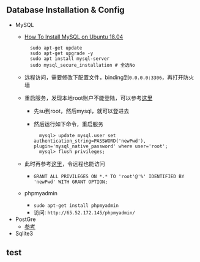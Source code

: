 ## Database Installation & Config
- MySQL
	- [How To Install MySQL on Ubuntu 18.04](https://www.digitalocean.com/community/tutorials/how-to-install-mysql-on-ubuntu-18-04)
	
			sudo apt-get update
			sudo apt-get upgrade -y 
			sudo apt install mysql-server
			sudo mysql_secure_installation # 全选No
	- 远程访问，需要修改下配置文件，binding到`0.0.0.0:3306`，再打开防火墙
	- 重启服务，发现本地root账户不能登陆，可以参考[这里](https://blog.csdn.net/qq_34771403/article/details/73927962)
		- 先su到root，然后mysql，就可以登进去
		- 然后运行如下命令，重启服务
		
				mysql> update mysql.user set authentication_string=PASSWORD('newPwd'), plugin='mysql_native_password' where user='root';
				mysql> flush privileges;
	- 此时再参考[这里](https://blog.csdn.net/leroy008/article/details/16116847)，令远程也能访问
		- `GRANT ALL PRIVILEGES ON *.* TO 'root'@'%' IDENTIFIED BY 'newPwd' WITH GRANT OPTION;`
	- phpmyadmin
		- `sudo apt-get install phpmyadmin `
		- 访问: `http://65.52.172.145/phpmyadmin/`
- PostGre
	- [参考](https://www.digitalocean.com/community/tutorials/how-to-install-and-use-postgresql-on-ubuntu-18-04)
- Sqlite3

## test


